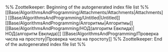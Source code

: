 ```folderv
```

%% Zoottelkeeper: Beginning of the autogenerated index file list  %%
 [[Base/AlgorithmsAndProgramming/Attachments/Attachments|Attachments]]
 [[Base/AlgorithmsAndProgramming/Untitled|Untitled]]
 [[Base/AlgorithmsAndProgramming/Алгоритмы|Алгоритмы]]
 [[Base/AlgorithmsAndProgramming/НОД(алгоритм Евклида)|НОД(алгоритм Евклида)]]
 [[Base/AlgorithmsAndProgramming/Проверка числа на простоту|Проверка числа на простоту]]
%% Zoottelkeeper: End of the autogenerated index file list  %%
